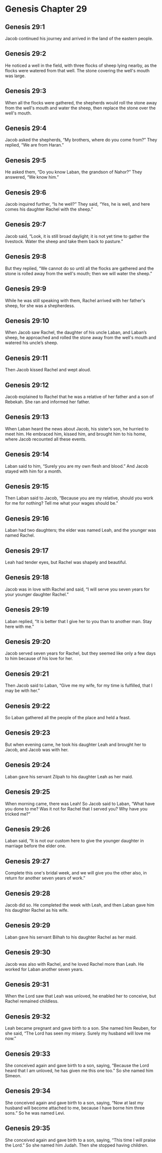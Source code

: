 # Genesis Chapter 29

## Genesis 29:1
Jacob continued his journey and arrived in the land of the eastern people.

## Genesis 29:2
He noticed a well in the field, with three flocks of sheep lying nearby, as the flocks were watered from that well. The stone covering the well's mouth was large.

## Genesis 29:3
When all the flocks were gathered, the shepherds would roll the stone away from the well's mouth and water the sheep, then replace the stone over the well's mouth.

## Genesis 29:4
Jacob asked the shepherds, “My brothers, where do you come from?” They replied, “We are from Haran.”

## Genesis 29:5
He asked them, “Do you know Laban, the grandson of Nahor?” They answered, “We know him.”

## Genesis 29:6
Jacob inquired further, “Is he well?” They said, “Yes, he is well, and here comes his daughter Rachel with the sheep.”

## Genesis 29:7
Jacob said, “Look, it is still broad daylight; it is not yet time to gather the livestock. Water the sheep and take them back to pasture.”

## Genesis 29:8
But they replied, “We cannot do so until all the flocks are gathered and the stone is rolled away from the well's mouth; then we will water the sheep.”

## Genesis 29:9
While he was still speaking with them, Rachel arrived with her father's sheep, for she was a shepherdess.

## Genesis 29:10
When Jacob saw Rachel, the daughter of his uncle Laban, and Laban’s sheep, he approached and rolled the stone away from the well's mouth and watered his uncle’s sheep.

## Genesis 29:11
Then Jacob kissed Rachel and wept aloud.

## Genesis 29:12
Jacob explained to Rachel that he was a relative of her father and a son of Rebekah. She ran and informed her father.

## Genesis 29:13
When Laban heard the news about Jacob, his sister’s son, he hurried to meet him. He embraced him, kissed him, and brought him to his home, where Jacob recounted all these events.

## Genesis 29:14
Laban said to him, “Surely you are my own flesh and blood.” And Jacob stayed with him for a month.

## Genesis 29:15
Then Laban said to Jacob, “Because you are my relative, should you work for me for nothing? Tell me what your wages should be.”

## Genesis 29:16
Laban had two daughters; the elder was named Leah, and the younger was named Rachel.

## Genesis 29:17
Leah had tender eyes, but Rachel was shapely and beautiful.

## Genesis 29:18
Jacob was in love with Rachel and said, “I will serve you seven years for your younger daughter Rachel.”

## Genesis 29:19
Laban replied, “It is better that I give her to you than to another man. Stay here with me.”

## Genesis 29:20
Jacob served seven years for Rachel, but they seemed like only a few days to him because of his love for her.

## Genesis 29:21
Then Jacob said to Laban, “Give me my wife, for my time is fulfilled, that I may be with her.”

## Genesis 29:22
So Laban gathered all the people of the place and held a feast.

## Genesis 29:23
But when evening came, he took his daughter Leah and brought her to Jacob, and Jacob was with her.

## Genesis 29:24
Laban gave his servant Zilpah to his daughter Leah as her maid.

## Genesis 29:25
When morning came, there was Leah! So Jacob said to Laban, “What have you done to me? Was it not for Rachel that I served you? Why have you tricked me?”

## Genesis 29:26
Laban said, “It is not our custom here to give the younger daughter in marriage before the elder one.

## Genesis 29:27
Complete this one's bridal week, and we will give you the other also, in return for another seven years of work.”

## Genesis 29:28
Jacob did so. He completed the week with Leah, and then Laban gave him his daughter Rachel as his wife.

## Genesis 29:29
Laban gave his servant Bilhah to his daughter Rachel as her maid.

## Genesis 29:30
Jacob was also with Rachel, and he loved Rachel more than Leah. He worked for Laban another seven years.

## Genesis 29:31
When the Lord saw that Leah was unloved, he enabled her to conceive, but Rachel remained childless.

## Genesis 29:32
Leah became pregnant and gave birth to a son. She named him Reuben, for she said, “The Lord has seen my misery. Surely my husband will love me now.”

## Genesis 29:33
She conceived again and gave birth to a son, saying, “Because the Lord heard that I am unloved, he has given me this one too.” So she named him Simeon.

## Genesis 29:34
She conceived again and gave birth to a son, saying, “Now at last my husband will become attached to me, because I have borne him three sons.” So he was named Levi.

## Genesis 29:35
She conceived again and gave birth to a son, saying, “This time I will praise the Lord.” So she named him Judah. Then she stopped having children.
